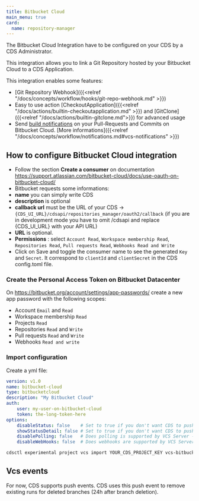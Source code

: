 ```yaml
---
title: Bitbucket Cloud
main_menu: true
card: 
  name: repository-manager
---
```


The Bitbucket Cloud Integration have to be configured on your CDS by a CDS Administrator.

This integration allows you to link a Git Repository hosted by your Bitbucket Cloud
to a CDS Application.

This integration enables some features:

 - [Git Repository Webhook]({{<relref "/docs/concepts/workflow/hooks/git-repo-webhook.md" >}})
 - Easy to use action [CheckoutApplication]({{<relref "/docs/actions/builtin-checkoutapplication.md" >}}) and [GitClone]({{<relref "/docs/actions/builtin-gitclone.md">}}) for advanced usage
 - Send [build notifications](https://confluence.atlassian.com/bitbucket/check-build-status-in-a-pull-request-945541505.html) on your Pull-Requests and Commits on Bitbucket Cloud. [More informations]({{<relref "/docs/concepts/workflow/notifications.md#vcs-notifications" >}})

## How to configure Bitbucket Cloud integration

- Follow the section **Create a consumer** on documentation https://support.atlassian.com/bitbucket-cloud/docs/use-oauth-on-bitbucket-cloud/  
- Bitbucket requests some informations:
 - **name** you can simply write CDS
 - **description** is optional
 - **callback url** must be the URL of your CDS -> `{CDS_UI_URL}/cdsapi/repositories_manager/oauth2/callback` (if you are in development mode you have to omit /cdsapi and replace {CDS_UI_URL} with your API URL)
 - **URL** is optional.
 - **Permissions** : select `Account Read`, `Workspace membership Read`, `Repositories Read`, `Pull requests Read`, `Webhooks Read and Write`
- Click on Save and toggle the consumer name to see the generated `Key` and `Secret`. It correspond to `clientId` and `clientSecret` in the CDS config.toml file.

### Create the Personal Access Token on Bitbucket Datacenter

On https://bitbucket.org/account/settings/app-passwords/ create a new app password with the following scopes:
 - Account `Email` and `Read`
 - Workspace membership `Read`
 - Projects `Read`
 - Repositories `Read` and `Write`
 - Pull requests `Read` and `Write`
 - Webhooks `Read and write`

### Import configuration

Create a yml file:

```yaml
version: v1.0
name: bitbucket-cloud
type: bitbucketcloud
description: "My Bitbucket Cloud"
auth:
    user: my-user-on-bitbucket-cloud
    token: the-long-token-here
options:
    disableStatus: false    # Set to true if you don't want CDS to push statuses on the VCS server - optional
    showStatusDetail: false # Set to true if you don't want CDS to push CDS URL in statuses on the VCS server - optional
    disablePolling: false   # Does polling is supported by VCS Server - optional
    disableWebHooks: false  # Does webhooks are supported by VCS Server - optional
```

```sh
cdsctl experimental project vcs import YOUR_CDS_PROJECT_KEY vcs-bitbucketcloud.yml
```

## Vcs events

For now, CDS supports push events. CDS uses this push event to remove existing runs for deleted branches (24h after branch deletion).
